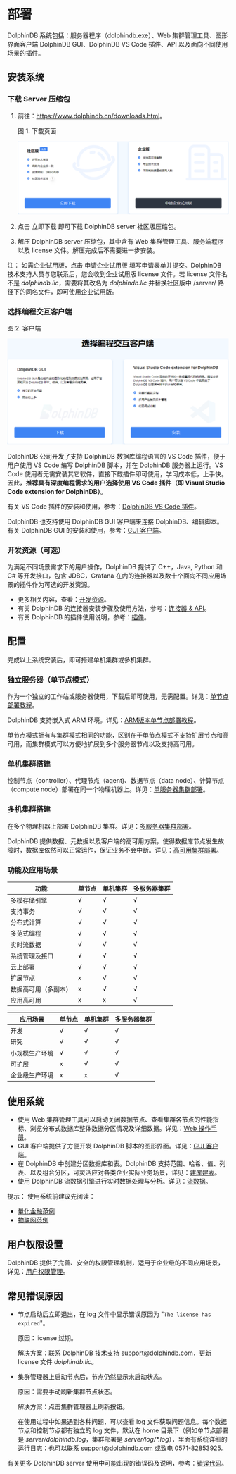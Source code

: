 # 部署

DolphinDB 系统包括：服务器程序（dolphindb.exe）、Web 集群管理工具、图形界面客户端 DolphinDB GUI、DolphinDB VS
Code 插件、API 以及面向不同使用场景的插件。

## 安装系统

### 下载 Server 压缩包

1. 前往：<https://www.dolphindb.cn/downloads.html>。

   图 1. 下载页面

   ![](../images/product_dl.png)
2. 点击 立即下载 即可下载 DolphinDB server 社区版压缩包。
3. 解压 DolphinDB server 压缩包，其中含有 Web 集群管理工具、服务端程序以及 license
   文件。解压完成后不需要进一步安装。

注： 如需企业试用版，点击 申请企业试用版
填写申请表单并提交。DolphinDB 技术支持人员与您联系后，您会收到企业试用版 license 文件。若 license 文件名不是
*dolphindb.lic*，需要将其改名为 *dolphindb.lic* 并替换社区版中
/server/ 路径下的同名文件，即可使用企业试用版。

### 选择编程交互客户端

图 2. 客户端

![](../images/client_dl.png)

DolphinDB 公司开发了支持 DolphinDB 数据库编程语言的 VS Code 插件，便于用户使用 VS Code 编写 DolphinDB
脚本，并在 DolphinDB 服务器上运行。VS Code
使用者无需安装其它软件，直接下载插件即可使用，学习成本低，上手快。因此，**推荐具有深度编程需求的用户选择使用 VS Code 插件（即 Visual
Studio Code extension for DolphinDB）**。

有关 VS Code 插件的安装和使用，参考：[DolphinDB VS
Code 插件](../db_distr_comp/vscode.md)。

DolphinDB 也支持使用 DolphinDB GUI 客户端来连接 DolphinDB、编辑脚本。有关 DolphinDB GUI
的安装和使用，参考：[GUI 客户端](../db_distr_comp/gui.md)。

### 开发资源（可选）

为满足不同场景需求下的用户操作，DolphinDB 提供了 C++，Java, Python 和 C# 等开发接口，包含 JDBC，Grafana
在内的连接器以及数十个面向不同应用场景的插件作为可选的开发资源。

* 更多相关内容，查看：[开发资源](https://www.dolphindb.cn/product/development-resources)。
* 有关 DolphinDB 的连接器安装步骤及使用方法，参考：[连接器
  & API](../api/connapi_intro.md)。
* 有关 DolphinDB 的插件使用说明，参考：[插件](../plugins/plg_intro.md)。

## 配置

完成以上系统安装后，即可搭建单机集群或多机集群。

### 独立服务器（单节点模式）

作为一个独立的工作站或服务器使用，下载后即可使用，无需配置。详见：[单节点部署教程](../tutorials/standalone_server.md)。

DolphinDB 支持嵌入式 ARM 环境。详见：[ARM版本单节点部署教程](../tutorials/ARM_standalone_deploy.md)。

单节点模式拥有与集群模式相同的功能，区别在于单节点模式不支持扩展节点和高可用，而集群模式可以方便地扩展到多个服务器节点以及支持高可用。

### 单机集群搭建

控制节点（controller）、代理节点（agent)、数据节点（data node）、计算节点（compute
node）部署在同一个物理机器上。详见：[单服务器集群部署](../tutorials/single_machine_cluster_deploy.md)。

### 多机集群搭建

在多个物理机器上部署 DolphinDB 集群。详见：[多服务器集群部署](../tutorials/multi_machine_cluster_deployment.md)。

DolphinDB 提供数据、元数据以及客户端的高可用方案，使得数据库节点发生故障时，数据库依然可以正常运作，保证业务不会中断。详见：[高可用集群部署](../tutorials/ha_cluster_deployment.md)。

### 功能及应用场景

| **功能** | **单节点** | **单机集群** | **多服务器集群** |
| --- | --- | --- | --- |
| 多模存储引擎 | √ | √ | √ |
| 支持事务 | √ | √ | √ |
| 分布式计算 | √ | √ | √ |
| 多范式编程 | √ | √ | √ |
| 实时流数据 | √ | √ | √ |
| 系统管理及接口 | √ | √ | √ |
| 云上部署 | √ | √ | √ |
| 扩展节点 | x | √ | √ |
| 数据高可用（多副本） | x | √ | √ |
| 应用高可用 | x | x | √ |

| **应用场景** | **单节点** | **单机集群** | **多服务器集群** |
| --- | --- | --- | --- |
| 开发 | √ | √ | √ |
| 研究 | √ | √ | √ |
| 小规模生产环境 | √ | √ | √ |
| 可扩展 | x | √ | √ |
| 企业级生产环境 | x | x | √ |

## 使用系统

* 使用 Web 集群管理工具可以启动关闭数据节点、查看集群各节点的性能指标、浏览分布式数据库整体数据分区情况及详细数据。详见：[Web 操作手册](../db_distr_comp/db_man/web/intro.md)。
* GUI 客户端提供了方便开发 DolphinDB 脚本的图形界面。详见：[GUI 客户端](../db_distr_comp/gui.md)。
* 在 DolphinDB 中创建分区数据库和表。DolphinDB
  支持范围、哈希、值、列表、以及组合分区，可灵活应对各类企业实际业务场景，详见：[建库建表](../db_distr_comp/db_oper/create_db_tb.md)。
* 使用 DolphinDB 流数据引擎进行实时数据处理与分析。详见：[流数据](../stream/str_intro.md)。

提示： 使用系统前建议先阅读：

* [量化金融范例](../tutorials/quant_finance_examples.md)
* [物联网范例](../tutorials/iot_examples.md)

## 用户权限设置

DolphinDB 提供了完善、安全的权限管理机制，适用于企业级的不同应用场景，详见：[用户权限管理](../tutorials/ACL_and_Security.md)。

## 常见错误原因

* 节点启动后立即退出，在 log 文件中显示错误原因为 "`The license has expired`"。

  原因：license 过期。

  解决方案：联系 DolphinDB 技术支持 support@dolphindb.com，更新 license 文件
  *dolphindb.lic*。
* 集群管理器上启动节点后，节点仍然显示未启动状态。

  原因：需要手动刷新集群节点状态。

  解决方案：点击集群管理器上刷新按钮。

  在使用过程中如果遇到各种问题，可以查看 log 文件获取问题信息。每个数据节点和控制节点都有独立的 log 文件，默认在
  home 目录下（例如单节点部署是 *server/dolphindb.log*，集群部署是
  *server/log/\*.log*），里面有系统详细的运行日志；也可以联系 support@dolphindb.com 或致电 0571-82853925。

有关更多 DolphinDB server 使用中可能出现的错误码及说明，参考：[错误代码](../error_codes/err_codes.md)。

